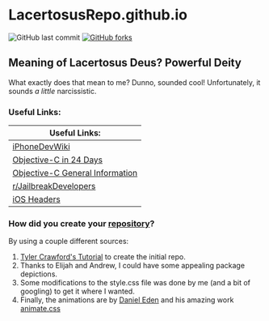 # LacertosusRepo.github.io
![GitHub last commit](https://img.shields.io/github/last-commit/LacertosusRepo/LacertosusRepo.github.io.svg?style=for-the-badge) [![GitHub forks](https://img.shields.io/github/license/LacertosusRepo/LacertosusRepo.github.io.svg?style=for-the-badge)](https://github.com/LacertosusRepo/LacertosusRepo.github.io/license)

## Meaning of Lacertosus Deus? **Powerful Deity**
What exactly does that mean to me? Dunno, sounded cool! Unfortunately, it sounds *a little* narcissistic.

### Useful Links:

| Useful Links: |
|---------------|
| [iPhoneDevWiki](http://iphonedevwiki.net/index.php/Main_Page) |
| [Objective-C in 24 Days](https://github.com/uroboro/Learn-Objective-C-in-24-Days-Clone) |
| [Objective-C General Information](https://www.tutorialspoint.com/objective_c/index.htm) |
| [r/JailbreakDevelopers](https://www.reddit.com/r/jailbreakdevelopers/) |
| [iOS Headers](http://developer.limneos.net) |

### How did you create your <a href="http://lacertosusrepo.github.io">repository</a>?

By using a couple different sources:
1. [Tyler Crawford's Tutorial](https://www.youtube.com/watch?v=XqkTnxyiiOc) to create the initial repo.
2. Thanks to Elijah and Andrew, I could have some appealing package depictions.
3. Some modifications to the style.css file was done by me (and a bit of googling) to get it where I wanted.
4. Finally, the animations are by [Daniel Eden](https://github.com/daneden) and his amazing work [animate.css](https://daneden.github.io/animate.css/)
